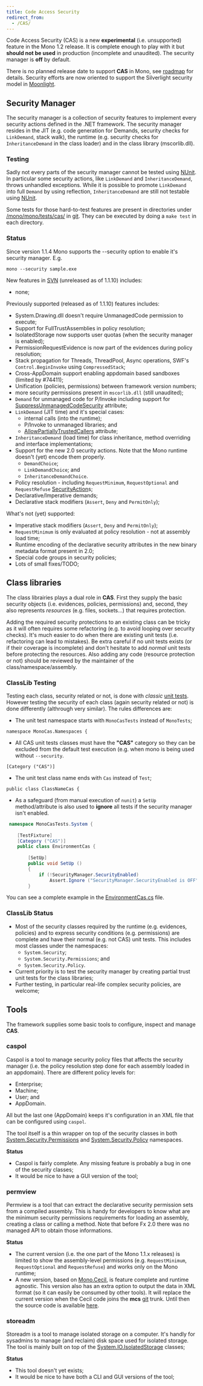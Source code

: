 ```yaml
---
title: Code Access Security
redirect_from:
  - /CAS/
---
```


Code Access Security (CAS) is a new **experimental** (i.e. unsupported) feature in the Mono 1.2 release. It is complete enough to play with it but **should not be used** in production (incomplete and unaudited). The security manager is **off** by default.

There is no planned release date to support **CAS** in Mono, see [roadmap](/docs/about-mono/roadmap/) for details. Security efforts are now oriented to support the Silverlight security model in [Moonlight](/docs/web/moonlight/).

Security Manager
----------------

The security manager is a collection of security features to implement every security actions defined in the .NET framework. The security manager resides in the JIT (e.g. code generation for Demands, security checks for `LinkDemand`, stack walk), the runtime (e.g. security checks for `InheritanceDemand` in the class loader) and in the class library (mscorlib.dll).

### Testing

Sadly not every parts of the security manager cannot be tested using [NUnit](/community/contributing/test-suite/). In particular some security actions, like `LinkDemand` and `InheritanceDemand`, throws unhandled exceptions. While it is possible to promote `LinkDemand` into full `Demand` by using reflection, `InheritanceDemand` are still not testable using [NUnit](/community/contributing/test-suite/).

Some tests for those hard-to-test features are present in directories under [/mono/mono/tests/cas/](https://github.com/mono/mono/tree/master/mono/tests/cas) in [git](/community/contributing/source-code-repository/). They can be executed by doing a `make test` in each directory.

### Status

Since version 1.1.4 Mono supports the --security option to enable it's security manager. E.g.

    mono --security sample.exe

New features in [SVN](/community/contributing/source-code-repository/) (unreleased as of 1.1.10) includes:

-   none;

Previously supported (released as of 1.1.10) features includes:

-   System.Drawing.dll doesn't require UnmanagedCode permission to execute;
-   Support for FullTrustAssemblies in policy resolution;
-   IsolatedStorage now supports user quotas (when the security manager is enabled);
-   PermissionRequestEvidence is now part of the evidences during policy resolution;
-   Stack propagation for Threads, ThreadPool, Async operations, SWF's `Control.BeginInvoke` using `CompressedStack`;
-   Cross-AppDomain support enabling appdomain based sandboxes (limited by #74411);
-   Unification (policies, permissions) between framework version numbers;
-   more security permissions present in `mscorlib.dll` (still unaudited);
-   `Demand` for unmanaged code for P/Invoke including support for [SuppressUnmanagedCodeSecurity](http://www.go-mono.com/docs/monodoc.ashx?link=T%3aSystem.Security.SuppressUnmanagedCodeSecurityAttribute) attribute;
-   `LinkDemand` (JIT time) and it's special cases:
    -   internal calls (into the runtime);
    -   P/Invoke to unmanaged libraries; and
    -   [AllowPartiallyTrustedCallers](http://www.go-mono.com/docs/monodoc.ashx?link=T%3aSystem.Security.AllowPartiallyTrustedCallersAttribute) attribute;
-   `InheritanceDemand` (load time) for class inheritance, method overriding and interface implementations;
-   Support for the new 2.0 security actions. Note that the Mono runtime doesn't (yet) encode them properly.
    -   `DemandChoice`;
    -   `LinkDemandChoice`; and
    -   `InheritanceDemandChoice`.
-   Policy resolution - including `RequestMinimum`, `RequestOptional` and `RequestRefuse` [SecurityAction](http://www.go-mono.com/docs/monodoc.ashx?link=T%3aSystem.Security.Permissions.SecurityAction)s;
-   Declarative/Imperative demands;
-   Declarative stack modifiers (`Assert`, `Deny` and `PermitOnly`);

 What's not (yet) supported:

-   Imperative stack modifiers (`Assert`, `Deny` and `PermitOnly`);
-   `RequestMinimum` is only evaluated at policy resolution - not at assembly load time;
-   Runtime encoding of the declarative security attributes in the new binary metadata format present in 2.0;
-   Special code groups in security policies;
-   Lots of small fixes/TODO;

Class libraries
---------------

The class librairies plays a dual role in **CAS**. First they supply the basic security objects (i.e. evidences, policies, permissions) and, second, they also represents *resources* (e.g. files, sockets...) that requires protection.

Adding the required security protections to an existing class can be tricky as it will often requires some refactoring (e.g. to avoid looping over security checks). It's much easier to do when there are existing unit tests (i.e. refactoring can lead to mistakes). Be extra careful if no unit tests exists (or if their coverage is incomplete) and don't hesitate to add *normal* unit tests before protecting the resources. Also adding any code (resource protection or not) should be reviewed by the maintainer of the class/namespace/assembly.

### ClassLib Testing

Testing each class, security related or not, is done with *classic* [unit tests](/community/contributing/test-suite/). However testing the security of each class (again security related or not) is done differently (althrough very similar). The rules differences are:

-   The unit test namespace starts with `MonoCasTests` instead of `MonoTests`;

<!-- -->

    namespace MonoCas.Namespaces {

-   All CAS unit tests classes must have the **"CAS"** category so they can be excluded from the default test execution (e.g. when mono is being used without `--security`.

<!-- -->

    [Category ("CAS")]

-   The unit test class name ends with `Cas` instead of `Test`;

<!-- -->

    public class ClassNameCas {

-   As a safeguard (from manual execution of `nunit`) a `SetUp` method/attribute is also used to **ignore** all tests if the security manager isn't enabled.

<!-- -->

``` csharp
 namespace MonoCasTests.System {
 
    [TestFixture]
    [Category ("CAS")]
    public class EnvironmentCas {
 
        [SetUp]
        public void SetUp ()
        {
            if (!SecurityManager.SecurityEnabled)
                Assert.Ignore ("SecurityManager.SecurityEnabled is OFF");
        }
```

You can see a complete example in the [EnvironmentCas.cs](https://github.com/mono/mono/blob/master/mcs/class/corlib/Test/System/EnvironmentCas.cs) file.

### ClassLib Status

-   Most of the security classes required by the runtime (e.g. evidences, policies) and to express security conditions (e.g. permissions) are complete and have their normal (e.g. not CAS) unit tests. This includes most classes under the namespaces:
    -   `System.Security`;
    -   `System.Security.Permissions`; and
    -   `System.Security.Policy`.
-   Current priority is to test the security manager by creating partial trust unit tests for the class libraries;
-   Further testing, in particular real-life complex security policies, are welcome;

Tools
-----

The framework supplies some basic tools to configure, inspect and manage **CAS**.

### caspol

Caspol is a tool to manage security policy files that affects the security manager (i.e. the policy resolution step done for each assembly loaded in an appdomain). There are different policy levels for:

-   Enterprise;
-   Machine;
-   User; and
-   AppDomain.

All but the last one (AppDomain) keeps it's configuration in an XML file that can be configured using `caspol`.

The tool itself is a thin wrapper on top of the security classes in both [System.Security.Permissions](http://www.go-mono.com/docs/monodoc.ashx?link=N%3aSystem.Security.Permissions) and [System.Security.Policy](http://www.go-mono.com/docs/monodoc.ashx?link=N%3aSystem.Security.Policy) namespaces.

**Status**

-   Caspol is fairly complete. Any missing feature is probably a bug in one of the security classes;
-   It would be nice to have a GUI version of the tool;

### permview

Permview is a tool that can extract the declarative security permission sets from a compiled assembly. This is handy for developers to know what are the minimum security permissions requirements for loading an assembly, creating a class or calling a method. Note that before Fx 2.0 there was no managed API to obtain those informations.

**Status**

-   The current version (i.e. the one part of the Mono 1.1.x releases) is limited to show the assembly-level permissions (e.g. `RequestMinimum`, `RequestOptional` and `RequestRefuse`) and works only on the Mono runtime;
-   A new version, based on [Mono.Cecil](/docs/tools+libraries/libraries/Mono.Cecil/), is feature complete and runtime agnostic. This version also has an extra option to output the data in XML format (so it can easily be consumed by other tools). It will replace the current version when the Cecil code joins the **mcs** [git](/community/contributing/source-code-repository/) trunk. Until then the source code is available [here](https://github.com/mono/mono/blob/master/mcs/tools/security/permview.cs).

### storeadm

Storeadm is a tool to manage isolated storage on a computer. It's handly for sysadmins to manage (and reclaim) disk space used for isolated storage. The tool is mainly built on top of the [System.IO.IsolatedStorage](http://www.go-mono.com/docs/monodoc.ashx?link=N%3aSystem.IO.IsolatedStorage) classes;

**Status**

-   This tool doesn't yet exists;
-   It would be nice to have both a CLI and GUI versions of the tool;



